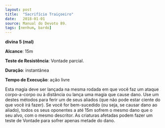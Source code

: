 ```yaml
---
layout: post
title:  "Sacrifício Traiçoeiro"
date:   2018-01-01
source: Manual do Devoto 89.
tags: [nenhum, bardo]
---
```


**divina 5 (mal)**

**Alcance**: 15m

**Teste de Resistência**: Vontade parcial.

**Duração**: instantânea

**Tempo de Execução**: ação livre

Esta magia deve ser lançada na mesma rodada em que você faz um ataque corpo-a-corpo ou à distância ou lança uma magia que cause dano. Use um destes métodos para ferir um de seus aliados (que não pode estar ciente do que você irá fazer). Se você for bem-sucedido (ou seja, se causar dano ao aliado), todos os seus oponentes a até 15m sofrem o mesmo dano que o seu alvo, com o mesmo descritor. As criaturas afetadas podem fazer um teste de Vontade para sofrer apenas metade do dano.
